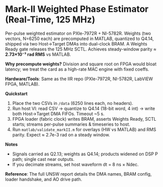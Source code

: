 # Mark-II Weighted Phase Estimator (Real-Time, 125 MHz)

Per-pulse weighted estimator on PXIe-7972R + NI-5782R. Weights (two vectors, N=6250 each) are precomputed in MATLAB, quantized to Q4.14, shipped via two Host→Target DMAs into dual-clock BRAM. A Weights Ready gate releases the 125 MHz SCTL. Achieves steady-window parity ≈ **2.73×10⁻³ rad RMS** vs MATLAB.

**Why precompute weights?** Division and square root on FPGA would bloat latency; we treat the card as a high-rate MAC engine with fixed coeffs.

**Hardware/Tools**: Same as the IIR repo (PXIe-7972R, NI-5782R, LabVIEW FPGA, MATLAB).

**Quickstart**
1) Place the two CSVs in `/data` (6250 lines each, no headers).
2) Run host VI: read CSV → quantize to Q4.14 (18-bit word, 4 int) → write both Host→Target DMA FIFOs. Timeout ~5 s.
3) FPGA loader (fabric clock) writes BRAM, asserts Weights Ready, SCTL starts; streams per-pulse summaries & timeseries to host.
4) Run `matlab/validate_markII.m` for overlays (HW vs MATLAB) and RMS parity. Expect ≈ 2.7e-3 rad on a steady window.

**Notes**
- Signals carried as Q2.13; weights as Q4.14; products widened on DSP P path; single cast near outputs.
- If you decimate streams, set host waveform dt = 8 ns × Ndec.

**Reference**: The full UNSW report details the DMA names, BRAM config, loader handshake, and AO drive path.

